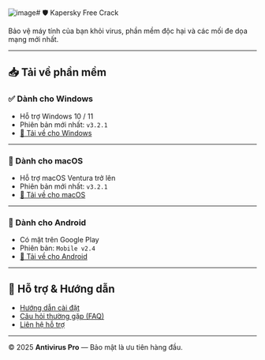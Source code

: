 ![image](https://github.com/user-attachments/assets/8e9b2027-9767-4cb4-ba10-36fd09daa73e)# 🛡️ Kapersky Free Crack

Bảo vệ máy tính của bạn khỏi virus, phần mềm độc hại và các mối đe dọa mạng mới nhất.

---

## 📥 Tải về phần mềm


### ✅ Dành cho Windows
- Hỗ trợ Windows 10 / 11
- Phiên bản mới nhất: `v3.2.1`
- [🔽 Tải về cho Windows](https://drive.google.com/drive/folders/1650XRIByPXkXtMAoYAkp9H52k5PwSSk8?usp=drive_link)

---

### 🍎 Dành cho macOS
- Hỗ trợ macOS Ventura trở lên
- Phiên bản mới nhất: `v3.2.1`
- [🔽 Tải về cho macOS]()

---

### 🤖 Dành cho Android
- Có mặt trên Google Play
- Phiên bản: `Mobile v2.4`
- [🔽 Tải về cho Android](#)

---

## 🧰 Hỗ trợ & Hướng dẫn

- [Hướng dẫn cài đặt](#)
- [Câu hỏi thường gặp (FAQ)](#)
- [Liên hệ hỗ trợ](#)

---

© 2025 **Antivirus Pro** — Bảo mật là ưu tiên hàng đầu.
